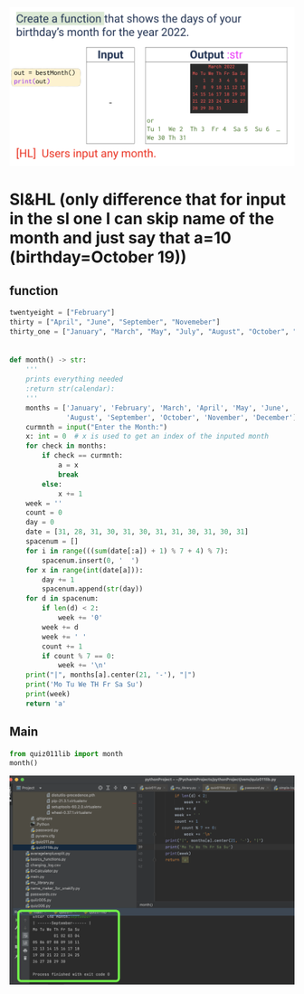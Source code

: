 ![](https://github.com/AleksandarDzudzevic/Unit-1/blob/main/Quiz011text.png)
# Sl&HL (only difference that for input in the sl one I can skip name of the month and just say that a=10 (birthday=October 19))
## function
```.py
twentyeight = ["February"]
thirty = ["April", "June", "September", "Novemeber"]
thirty_one = ["January", "March", "May", "July", "August", "October", "December"]


def month() -> str:
    '''
    prints everything needed
    :return str(calendar):
    '''
    months = ['January', 'February', 'March', 'April', 'May', 'June', 'July',
              'August', 'September', 'October', 'November', 'December']
    curmnth = input("Enter the Month:")
    x: int = 0  # x is used to get an index of the inputed month
    for check in months:
        if check == curmnth:
            a = x
            break
        else:
            x += 1
    week = ''
    count = 0
    day = 0
    date = [31, 28, 31, 30, 31, 30, 31, 31, 30, 31, 30, 31]
    spacenum = []
    for i in range(((sum(date[:a]) + 1) % 7 + 4) % 7):
        spacenum.insert(0, '  ')
    for x in range(int(date[a])):
        day += 1
        spacenum.append(str(day))
    for d in spacenum:
        if len(d) < 2:
            week += '0'
        week += d
        week += ' '
        count += 1
        if count % 7 == 0:
            week += '\n'
    print("|", months[a].center(21, '-'), "|")
    print('Mo Tu We TH Fr Sa Su')
    print(week)
    return 'a'
```
## Main
```.py
from quiz011lib import month
month()
```
![](https://github.com/AleksandarDzudzevic/Unit-1/blob/main/Quiz011test.png)
